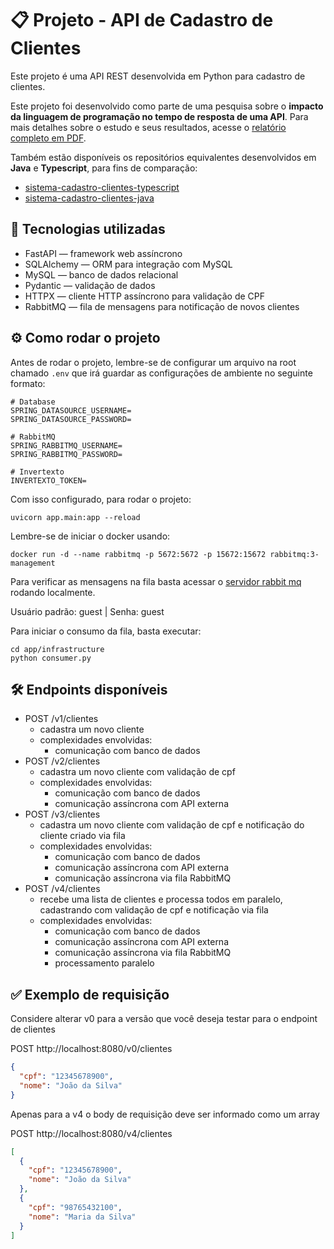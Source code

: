# 📋 Projeto - API de Cadastro de Clientes
Este projeto é uma API REST desenvolvida em Python para cadastro de clientes.

Este projeto foi desenvolvido como parte de uma pesquisa sobre o **impacto da linguagem de programação no tempo de resposta de uma API**. Para mais detalhes sobre o estudo e seus resultados, acesse o [relatório completo em PDF](./docs/Larissa%20Galvão%20Barcelos%20-%20TCC.pdf).

Também estão disponíveis os repositórios equivalentes desenvolvidos em **Java** e **Typescript**, para fins de comparação:

- [sistema-cadastro-clientes-typescript](https://github.com/LarissaGB01/sistema-cadastro-clientes-typescript)  
- [sistema-cadastro-clientes-java](https://github.com/LarissaGB01/sistema-cadastro-clientes-java)

## 🚀 Tecnologias utilizadas
- FastAPI — framework web assíncrono
- SQLAlchemy — ORM para integração com MySQL
- MySQL — banco de dados relacional
- Pydantic — validação de dados
- HTTPX — cliente HTTP assíncrono para validação de CPF
- RabbitMQ — fila de mensagens para notificação de novos clientes

## ⚙️ Como rodar o projeto

Antes de rodar o projeto, lembre-se de configurar um arquivo na root chamado `.env` que irá guardar as configurações de ambiente no seguinte formato:
```
# Database
SPRING_DATASOURCE_USERNAME=
SPRING_DATASOURCE_PASSWORD=

# RabbitMQ
SPRING_RABBITMQ_USERNAME=
SPRING_RABBITMQ_PASSWORD=

# Invertexto
INVERTEXTO_TOKEN=
```

Com isso configurado, para rodar o projeto: 
```
uvicorn app.main:app --reload
```

Lembre-se de iniciar o docker usando:
```
docker run -d --name rabbitmq -p 5672:5672 -p 15672:15672 rabbitmq:3-management
```
Para verificar as mensagens na fila basta acessar o [servidor rabbit mq](http://localhost:15672/#/nodes/rabbit%40de9c42bc1172) rodando localmente.

Usuário padrão: guest | Senha: guest

Para iniciar o consumo da fila, basta executar:
```
cd app/infrastructure
python consumer.py
```

## 🛠️ Endpoints disponíveis
- POST /v1/clientes
    - cadastra um novo cliente
    - complexidades envolvidas:
        - comunicação com banco de dados
- POST /v2/clientes
    - cadastra um novo cliente com validação de cpf
    - complexidades envolvidas:
        - comunicação com banco de dados
        - comunicação assíncrona com API externa
- POST /v3/clientes 
  - cadastra um novo cliente com validação de cpf e notificação do cliente criado via fila
  - complexidades envolvidas:
      - comunicação com banco de dados
      - comunicação assíncrona com API externa
      - comunicação assíncrona via fila RabbitMQ
- POST /v4/clientes 
  - recebe uma lista de clientes e processa todos em paralelo, cadastrando com validação de cpf e notificação via fila 
  - complexidades envolvidas:
      - comunicação com banco de dados
      - comunicação assíncrona com API externa
      - comunicação assíncrona via fila RabbitMQ
      - processamento paralelo 

## ✅ Exemplo de requisição

Considere alterar v0 para a versão que você deseja testar para o endpoint de clientes

POST http://localhost:8080/v0/clientes

```json
{
  "cpf": "12345678900",
  "nome": "João da Silva"
}
```

Apenas para a v4 o body de requisição deve ser informado como um array

POST http://localhost:8080/v4/clientes

```json
[
  {
    "cpf": "12345678900",
    "nome": "João da Silva"
  },
  {
    "cpf": "98765432100",
    "nome": "Maria da Silva"
  }
]
```
